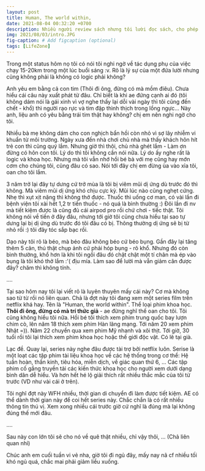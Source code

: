 ```yaml
---
layout: post
title: Human, The world within,
date: 2021-08-04 00:32:20 +0700
description: Nhiều người review sách nhưng tôi lười đọc sách, cho phép tôi review phim anh em ạ,
img: 2021/08/03/intro.JPG
fig-caption: # Add figcaption (optional)
tags: [LifeZone]
---
```


Trong một status hôm nọ tôi có nói tôi nghi ngờ về tác dụng phụ của việc chạy 15-20km trong một lúc buổi sáng :v. Rõ là lý sự của một đứa lười nhưng cũng không phải là không có logic phải không?

Anh yêu em bằng cả con tim (Thôi đi ông, đừng có mà mồm điêu). Chưa hiểu cái câu này xuất phát từ đâu. Chỉ biết là khi ae đứng cạnh ai đó (tôi không dám nói là gái xinh vì vợ nghe thấy lại dỗi vài ngày thì tôi cũng đến chết - khổ) thì người rạo rực và tim đập thình thịch trong lồng ngực... Này anh, liệu anh có yêu bằng trái tim thật hay không? chị em nên nghi ngờ cho tôi.

Nhiều bà mẹ không dám cho con nghịch bẩn hồi còn nhỏ vì sợ lây nhiễm vi khuẩn từ môi trường. Ngày xưa đến nhà chơi chủ nhà mà thấy khách hôn hít trẻ con thì cũng quý lắm. Nhưng giờ thì thôi, chủ nhà ghét lắm - Làm ơn đừng có hôn con tôi. Lý do thì tôi không cần nói nữa. Lý do ấy nghe rất là logic và khoa học. Nhưng mà tôi vẫn nhớ hồi bé bà với mẹ cũng hay mớn cơm cho chúng tôi, cũng đâu có sao. Nói tới đây chị em đừng ùa vào xỉa tôi, oan cho tôi lắm.

3 năm trở lại đây tự dưng cứ trở mùa là tôi bị viêm mũi dị ứng dù trước đó thì không. Mà viêm mũi dị ứng khó chịu cực kỳ. Mũi lúc nào cũng nghẹt cứng. Nhẹ thì xụt xịt nặng thì không thở được. Thuốc thì uống cơ man, có vài lần đi bệnh viện tôi xài hết 1,2 tr tiền thuốc - nó quá là bình thường :) Đôi lần đi nv mà tiết kiệm được là cũng đủ cái airpod pro rồi chứ chơi - tiếc thật. Tôi không nói về tiền ở đây đâu, nhưng tới giờ tôi cũng chưa hiểu tại sao tự dưng lại bị dị ứng dù trước đó tôi đâu có bị. Thông thường dị ứng sẽ bị từ nhỏ rồi :) tôi đây tóc sắp bạc rồi.

Dạo này tôi rõ là béo, mà béo đâu không béo cứ béo bụng. Gần đây lại tăng thêm 5 cân, thú thật chụp ảnh cứ phải hóp bụng - rõ khổ. Nhưng đó còn bình thường, khổ hơn là khi tôi ngồi đâu đó chật chật một tí chân mà ép vào bụng là tôi khó thở lắm :'( địu mía. Làm sao để lười mà vẫn giảm cân được đây? chăm thì không tính.

....

Tại sao hôm nay tôi lại viết rõ là luyên thuyên mấy cái này? Cơ mà không sao từ từ rồi nó liên quan. Chả là đợt này tôi đang xem một series film trên netflix khá hay. Tên là "Human, the world within". Thể loại phim khoa học. **Thôi đi ông, đừng có mà trí thức giả** - ae đừng nghĩ thế oan cho tôi. Tôi cũng không hiểu tôi nữa. Hồi bé tôi thích xem phim trung quốc bay lượn chim cò, lên năm 18 thích xem phim Hàn lãng mạng. Tới năm 20 xem phim Nhật =)). Năm 22 chuyển qua xem phim Mỹ nhanh và xôi thịt. Tới giờ, 30 tuổi rồi tôi lại thích xem phim khoa học hoặc thế giới độc vật. Có lẽ tại già.

Lạc đề. Quay lại, series này nghe đâu được tài trợ bởi netflix luôn. Serise là một loạt các tập phim tài liệu khoa học về các hệ thống trong cơ thể: Hệ tuần hoàn, thần kinh, tiêu hóa, miễn dịch, về giác quan thứ 6, ... Các tập phim cố gắng truyền tải các kiến thức khoa học cho người xem dưới dạng bình dân dễ hiểu. Và hơn hết hé lộ giải thích rất nhiều thắc mắc của tôi từ trước (VD như vài cái ở trên).

Tôi nghĩ đợt này WFH nhiều, thời gian di chuyển đi làm được tiết kiệm. AE có thể dành thời gian này để coi hết series này. Chắc chắn là có rất nhiều thông tin thú vị. Xem xong nhiều cái trước giờ cứ nghĩ là đúng mà lại không đúng thế mới đâu.

....

Sau này con lớn tôi sẽ cho nó về quê thật nhiều, chỉ vậy thôi, ... (Chả liên quan nhỉ)

Chúc anh em cuối tuần vi vẻ nha, giờ tôi đi ngủ đây, mấy nay nã cf nhiều tối khó ngủ quá, chắc mai phải giảm liều xuống.





















